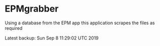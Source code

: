 # EPMgrabber
Using a database from the EPM app this application scrapes the files as required


Latest backup: Sun Sep 8 11:29:02 UTC 2019
